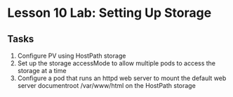 # Lesson 10 Lab: Setting Up Storage

## Tasks 

1. Configure PV using HostPath storage
2. Set up the storage accessMode to allow multiple pods to access the storage at a time
3. Configure a pod that runs an httpd web server to mount the default web server documentroot /var/www/html on the HostPath storage
